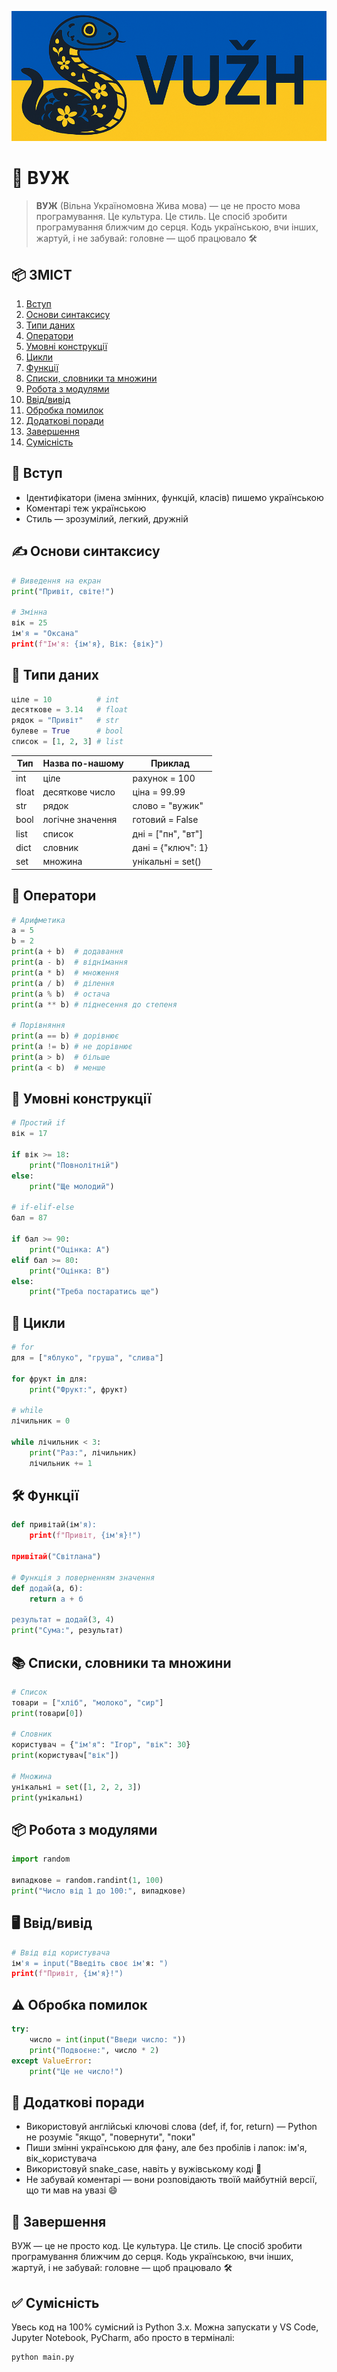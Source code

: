 <p align="center"> <img src="logo.png" alt="nbu_coins" /> </p>

# 🐍 ВУЖ

> **ВУЖ** (Вільна Україномовна Жива мова) — це не просто мова програмування. Це культура. Це стиль. Це спосіб зробити програмування ближчим до серця. Кодь українською, вчи інших, жартуй, і не забувай: головне — щоб працювало 🛠️

## 📦 ЗМІСТ

1. [Вступ](#-вступ)
2. [Основи синтаксису](#️-основи-синтаксису)
3. [Типи даних](#-типи-даних)
4. [Оператори](#-оператори)
5. [Умовні конструкції](#-умовні-конструкції)
6. [Цикли](#-цикли)
7. [Функції](#️-функції)
8. [Списки, словники та множини](#-списки-словники-та-множини)
9. [Робота з модулями](#-робота-з-модулями)
10. [Ввід/вивід](#️-ввідвивід)
11. [Обробка помилок](#️-обробка-помилок)
12. [Додаткові поради](#-додаткові-поради)
13. [Завершення](#-завершення)
14. [Сумісність](#-сумісність)

## 📘 Вступ

- Ідентифікатори (імена змінних, функцій, класів) пишемо українською
- Коментарі теж українською
- Стиль — зрозумілий, легкий, дружній

## ✍️ Основи синтаксису

```python
# Виведення на екран
print("Привіт, світе!")

# Змінна
вік = 25
ім'я = "Оксана"
print(f"Ім'я: {ім'я}, Вік: {вік}")
```

## 🔢 Типи даних

```python
ціле = 10          # int
десяткове = 3.14   # float
рядок = "Привіт"   # str
булеве = True      # bool
список = [1, 2, 3] # list
```

| Тип | Назва по-нашому | Приклад |
|-----|-----------------|---------|
| int | ціле | рахунок = 100 |
| float | десяткове число | ціна = 99.99 |
| str | рядок | слово = "вужик" |
| bool | логічне значення | готовий = False |
| list | список | дні = ["пн", "вт"] |
| dict | словник | дані = {"ключ": 1} |
| set | множина | унікальні = set() |

## 🧮 Оператори

```python
# Арифметика
a = 5
b = 2
print(a + b)  # додавання
print(a - b)  # віднімання
print(a * b)  # множення
print(a / b)  # ділення
print(a % b)  # остача
print(a ** b) # піднесення до степеня

# Порівняння
print(a == b) # дорівнює
print(a != b) # не дорівнює
print(a > b)  # більше
print(a < b)  # менше
```

## 🧠 Умовні конструкції

```python
# Простий if
вік = 17

if вік >= 18:
    print("Повнолітній")
else:
    print("Ще молодий")

# if-elif-else
бал = 87

if бал >= 90:
    print("Оцінка: A")
elif бал >= 80:
    print("Оцінка: B")
else:
    print("Треба постаратись ще")
```

## 🔁 Цикли

```python
# for
для = ["яблуко", "груша", "слива"]

for фрукт in для:
    print("Фрукт:", фрукт)

# while
лічильник = 0

while лічильник < 3:
    print("Раз:", лічильник)
    лічильник += 1
```

## 🛠️ Функції

```python
def привітай(ім'я):
    print(f"Привіт, {ім'я}!")

привітай("Світлана")

# Функція з поверненням значення
def додай(а, б):
    return а + б

результат = додай(3, 4)
print("Сума:", результат)
```

## 📚 Списки, словники та множини

```python
# Список
товари = ["хліб", "молоко", "сир"]
print(товари[0])

# Словник
користувач = {"ім'я": "Ігор", "вік": 30}
print(користувач["вік"])

# Множина
унікальні = set([1, 2, 2, 3])
print(унікальні)
```

## 📦 Робота з модулями

```python
import random

випадкове = random.randint(1, 100)
print("Число від 1 до 100:", випадкове)
```

## 🖥️ Ввід/вивід

```python
# Ввід від користувача
ім'я = input("Введіть своє ім'я: ")
print(f"Привіт, {ім'я}!")
```

## ⚠️ Обробка помилок

```python
try:
    число = int(input("Введи число: "))
    print("Подвоєне:", число * 2)
except ValueError:
    print("Це не число!")
```

## 📌 Додаткові поради

- Використовуй англійські ключові слова (def, if, for, return) — Python не розуміє "якщо", "повернути", "поки"
- Пиши змінні українською для фану, але без пробілів і лапок: ім'я, вік_користувача
- Використовуй snake_case, навіть у вужівському коді 🐍
- Не забувай коментарі — вони розповідають твоїй майбутній версії, що ти мав на увазі 😄

## 🐍 Завершення

ВУЖ — це не просто код. Це культура. Це стиль. Це спосіб зробити програмування ближчим до серця. Кодь українською, вчи інших, жартуй, і не забувай: головне — щоб працювало 🛠️

## ✅ Сумісність

Увесь код на 100% сумісний із Python 3.x. Можна запускати у VS Code, Jupyter Notebook, PyCharm, або просто в терміналі:

```bash
python main.py
```